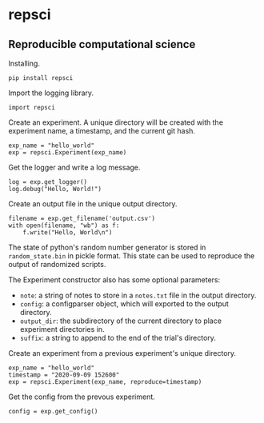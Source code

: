 # repsci
## Reproducible computational science

Installing.

    pip install repsci

Import the logging library.

    import repsci

Create an experiment. A unique directory will be created with the experiment
name, a timestamp, and the current git hash.

    exp_name = "hello_world"
    exp = repsci.Experiment(exp_name)

Get the logger and write a log message.

    log = exp.get_logger()
    log.debug("Hello, World!")

Create an output file in the unique output directory.

    filename = exp.get_filename('output.csv')
    with open(filename, "wb") as f:
        f.write("Hello, World\n")

The state of python's random number generator is stored in `random_state.bin`
in pickle format. This state can be used to reproduce the output of randomized
scripts.
        
The Experiment constructor also has some optional parameters:
* `note`: a string of notes to store in a `notes.txt` file in the output directory.
* `config`: a configparser object, which will exported to the output directory.
* `output_dir`: the subdirectory of the current directory to place experiment directories in.
* `suffix`: a string to append to the end of the trial's directory.

Create an experiment from a previous experiment's unique directory.

    exp_name = "hello_world"
    timestamp = "2020-09-09 152600"
    exp = repsci.Experiment(exp_name, reproduce=timestamp)
    
Get the config from the prevous experiment.

    config = exp.get_config()
